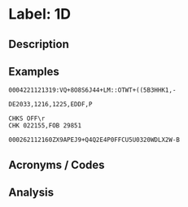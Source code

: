 # Label: 1D

## Description

## Examples

```
0004221121319:VQ+8O8S6J44+LM::OTWT+((5B3HHK1,-
```

```
DE2033,1216,1225,EDDF,P
```

```
CHKS OFF\r
CHK 022155,FOB 29851
```

```
000262112160ZX9APEJ9+Q4Q2E4P0FFCU5U0320WDLX2W-B
```

## Acronyms / Codes

## Analysis
